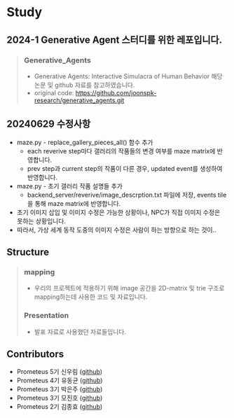 # Study

## 2024-1 Generative Agent 스터디를 위한 레포입니다.

> ### Generative_Agents
> - Generative Agents: Interactive Simulacra of Human Behavior 해당 논문 및 github 자료를 참고하였습니다.
> - original code: https://github.com/joonspk-research/generative_agents.git


## 20240629 수정사항
- maze.py - replace_gallery_pieces_all() 함수 추가
    - each reverive step마다 갤러리의 작품들의 변경 여부를 maze matrix에 반영합니다.
    - prev step과 current step의 작품이 다른 경우, updated event를 생성하여 반영합니다.
- maze.py - 초기 갤러리 작품 설명들 추가
    - backend_server/reverive/image_descrption.txt 파일에 저장, events tile을 통해 maze matrix에 반영합니다.
- 초기 이미지 삽입 및 이미지 수정은 가능한 상황이나, NPC가 직접 이미지 수정은 못하는 상황입니다.
- 따라서, 가상 세계 동작 도중의 이미지 수정은 사람이 하는 방향으로 하는 것이..

## Structure
>
> ### mapping
> - 우리의 프로젝트에 적용하기 위해 image 공간을 2D-matrix 및 trie 구조로 mapping하는데 사용한 코드 및 자료입니다.
>
> ### Presentation
> - 발표 자료로 사용했던 자료들입니다.


## Contributors
- Prometeus 5기 신우림 ([github](https://github.com/Rainwoorimforest))
- Prometeus 4기 유동균 ([github](https://github.com/yoodonggyun-github))
- Prometeus 3기 박은주 ([github](https://github.com/enjprk41))
- Prometeus 3기 모진호 ([github](https://github.com/JinhoMo))
- Prometeus 2기 김종효 ([github](https://github.com/naye971012))
